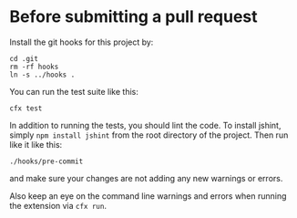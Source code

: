 # Before submitting a pull request

Install the git hooks for this project by:

    cd .git
    rm -rf hooks
    ln -s ../hooks .

You can run the test suite like this:

    cfx test

In addition to running the tests, you should lint the code. To install jshint, simply `npm install jshint` from the root directory of the project. Then run like it like this:

    ./hooks/pre-commit

and make sure your changes are not adding any new warnings or errors.

Also keep an eye on the command line warnings and errors when running the extension via `cfx run`.
